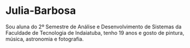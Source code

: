 # Julia-Barbosa
Sou aluna do 2º Semestre de Análise e Desenvolvimento de Sistemas da Faculdade de Tecnologia de Indaiatuba, tenho 19 anos e gosto de pintura, música, astronomia e fotografia.
